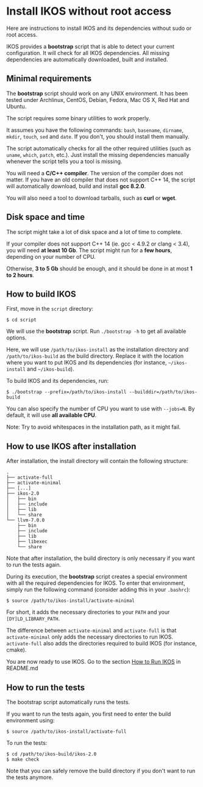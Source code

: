 Install IKOS without root access
================================

Here are instructions to install IKOS and its dependencies without sudo or root access.

IKOS provides a **bootstrap** script that is able to detect your current configuration. It will check for all IKOS dependencies. All missing dependencies are automatically downloaded, built and installed.

Minimal requirements
--------------------

The **bootstrap** script should work on any UNIX environment. It has been tested under Archlinux, CentOS, Debian, Fedora, Mac OS X, Red Hat and Ubuntu.

The script requires some binary utilities to work properly.

It assumes you have the following commands: `bash`, `basename`, `dirname`, `mkdir`, `touch`, `sed` and `date`. If you don't, you should install them manually.

The script automatically checks for all the other required utilities (such as `uname`, `which`, `patch`, etc.). Just install the missing dependencies manually whenever the script tells you a tool is missing.

You will need a **C/C++ compiler**. The version of the compiler does not matter. If you have an old compiler that does not support C++ 14, the script will automatically download, build and install **gcc 8.2.0**.

You will also need a tool to download tarballs, such as **curl** or **wget**.

Disk space and time
-------------------

The script might take a lot of disk space and a lot of time to complete.

If your compiler does not support C++ 14 (ie. gcc < 4.9.2 or clang < 3.4), you will need **at least 10 Gb**. The script might run for a **few hours**, depending on your number of CPU.

Otherwise, **3 to 5 Gb** should be enough, and it should be done in at most **1 to 2 hours**.

How to build IKOS
-----------------

First, move in the `script` directory:

```
$ cd script
```

We will use the **bootstrap** script. Run `./bootstrap -h` to get all available options.

Here, we will use `/path/to/ikos-install` as the installation directory and `/path/to/ikos-build` as the build directory. Replace it with the location where you want to put IKOS and its dependencies (for instance, `~/ikos-install` and `~/ikos-build`).

To build IKOS and its dependencies, run:

```
$ ./bootstrap --prefix=/path/to/ikos-install --builddir=/path/to/ikos-build
```

You can also specify the number of CPU you want to use with `--jobs=N`. By default, it will use **all available CPU**.

Note: Try to avoid whitespaces in the installation path, as it might fail.

How to use IKOS after installation
----------------------------------

After installation, the install directory will contain the following structure:

```
.
├── activate-full
├── activate-minimal
├── [...]
├── ikos-2.0
│   ├── bin
│   ├── include
│   ├── lib
│   └── share
└── llvm-7.0.0
    ├── bin
    ├── include
    ├── lib
    ├── libexec
    └── share
```

Note that after installation, the build directory is only necessary if you want to run the tests again.

During its execution, the **bootstrap** script creates a special environment with all the required dependencies for IKOS. To enter that environment, simply run the following command (consider adding this in your `.bashrc`):

```
$ source /path/to/ikos-install/activate-minimal
```

For short, it adds the necessary directories to your `PATH` and your `[DY]LD_LIBRARY_PATH`.

The difference between `activate-minimal` and `activate-full` is that `activate-minimal` only adds the necessary directories to run IKOS. `activate-full` also adds the directories required to build IKOS (for instance, cmake).

You are now ready to use IKOS. Go to the section [How to Run IKOS](../README.md#how-to-run-ikos) in README.md

How to run the tests
--------------------

The bootstrap script automatically runs the tests.

If you want to run the tests again, you first need to enter the build environment using:

```
$ source /path/to/ikos-install/activate-full
```

To run the tests:

```
$ cd /path/to/ikos-build/ikos-2.0
$ make check
```

Note that you can safely remove the build directory if you don't want to run the tests anymore.
